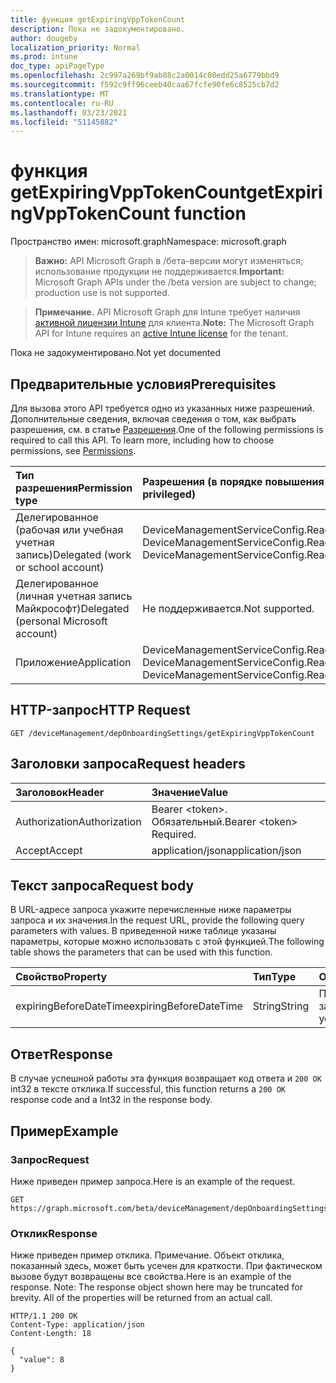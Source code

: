 ```yaml
---
title: функция getExpiringVppTokenCount
description: Пока не задокументировано.
author: dougeby
localization_priority: Normal
ms.prod: intune
doc_type: apiPageType
ms.openlocfilehash: 2c997a269bf9ab88c2a0014c08edd25a6779bbd9
ms.sourcegitcommit: f592c9ff96ceeb40caa67fcfe90fe6c8525cb7d2
ms.translationtype: MT
ms.contentlocale: ru-RU
ms.lasthandoff: 03/23/2021
ms.locfileid: "51145882"
---
```

# <a name="getexpiringvpptokencount-function"></a><span data-ttu-id="4f523-103">функция getExpiringVppTokenCount</span><span class="sxs-lookup"><span data-stu-id="4f523-103">getExpiringVppTokenCount function</span></span>

<span data-ttu-id="4f523-104">Пространство имен: microsoft.graph</span><span class="sxs-lookup"><span data-stu-id="4f523-104">Namespace: microsoft.graph</span></span>

> <span data-ttu-id="4f523-105">**Важно:** API Microsoft Graph в /бета-версии могут изменяться; использование продукции не поддерживается.</span><span class="sxs-lookup"><span data-stu-id="4f523-105">**Important:** Microsoft Graph APIs under the /beta version are subject to change; production use is not supported.</span></span>

> <span data-ttu-id="4f523-106">**Примечание.** API Microsoft Graph для Intune требует наличия [активной лицензии Intune](https://go.microsoft.com/fwlink/?linkid=839381) для клиента.</span><span class="sxs-lookup"><span data-stu-id="4f523-106">**Note:** The Microsoft Graph API for Intune requires an [active Intune license](https://go.microsoft.com/fwlink/?linkid=839381) for the tenant.</span></span>

<span data-ttu-id="4f523-107">Пока не задокументировано.</span><span class="sxs-lookup"><span data-stu-id="4f523-107">Not yet documented</span></span>

## <a name="prerequisites"></a><span data-ttu-id="4f523-108">Предварительные условия</span><span class="sxs-lookup"><span data-stu-id="4f523-108">Prerequisites</span></span>
<span data-ttu-id="4f523-p101">Для вызова этого API требуется одно из указанных ниже разрешений. Дополнительные сведения, включая сведения о том, как выбрать разрешения, см. в статье [Разрешения](/graph/permissions-reference).</span><span class="sxs-lookup"><span data-stu-id="4f523-p101">One of the following permissions is required to call this API. To learn more, including how to choose permissions, see [Permissions](/graph/permissions-reference).</span></span>

|<span data-ttu-id="4f523-111">Тип разрешения</span><span class="sxs-lookup"><span data-stu-id="4f523-111">Permission type</span></span>|<span data-ttu-id="4f523-112">Разрешения (в порядке повышения привилегий)</span><span class="sxs-lookup"><span data-stu-id="4f523-112">Permissions (from least to most privileged)</span></span>|
|:---|:---|
|<span data-ttu-id="4f523-113">Делегированное (рабочая или учебная учетная запись)</span><span class="sxs-lookup"><span data-stu-id="4f523-113">Delegated (work or school account)</span></span>|<span data-ttu-id="4f523-114">DeviceManagementServiceConfig.Read.All, DeviceManagementServiceConfig.ReadWrite.All</span><span class="sxs-lookup"><span data-stu-id="4f523-114">DeviceManagementServiceConfig.Read.All, DeviceManagementServiceConfig.ReadWrite.All</span></span>|
|<span data-ttu-id="4f523-115">Делегированное (личная учетная запись Майкрософт)</span><span class="sxs-lookup"><span data-stu-id="4f523-115">Delegated (personal Microsoft account)</span></span>|<span data-ttu-id="4f523-116">Не поддерживается.</span><span class="sxs-lookup"><span data-stu-id="4f523-116">Not supported.</span></span>|
|<span data-ttu-id="4f523-117">Приложение</span><span class="sxs-lookup"><span data-stu-id="4f523-117">Application</span></span>|<span data-ttu-id="4f523-118">DeviceManagementServiceConfig.Read.All, DeviceManagementServiceConfig.ReadWrite.All</span><span class="sxs-lookup"><span data-stu-id="4f523-118">DeviceManagementServiceConfig.Read.All, DeviceManagementServiceConfig.ReadWrite.All</span></span>|

## <a name="http-request"></a><span data-ttu-id="4f523-119">HTTP-запрос</span><span class="sxs-lookup"><span data-stu-id="4f523-119">HTTP Request</span></span>
<!-- {
  "blockType": "ignored"
}
-->
``` http
GET /deviceManagement/depOnboardingSettings/getExpiringVppTokenCount
```

## <a name="request-headers"></a><span data-ttu-id="4f523-120">Заголовки запроса</span><span class="sxs-lookup"><span data-stu-id="4f523-120">Request headers</span></span>
|<span data-ttu-id="4f523-121">Заголовок</span><span class="sxs-lookup"><span data-stu-id="4f523-121">Header</span></span>|<span data-ttu-id="4f523-122">Значение</span><span class="sxs-lookup"><span data-stu-id="4f523-122">Value</span></span>|
|:---|:---|
|<span data-ttu-id="4f523-123">Authorization</span><span class="sxs-lookup"><span data-stu-id="4f523-123">Authorization</span></span>|<span data-ttu-id="4f523-124">Bearer &lt;token&gt;. Обязательный.</span><span class="sxs-lookup"><span data-stu-id="4f523-124">Bearer &lt;token&gt; Required.</span></span>|
|<span data-ttu-id="4f523-125">Accept</span><span class="sxs-lookup"><span data-stu-id="4f523-125">Accept</span></span>|<span data-ttu-id="4f523-126">application/json</span><span class="sxs-lookup"><span data-stu-id="4f523-126">application/json</span></span>|

## <a name="request-body"></a><span data-ttu-id="4f523-127">Текст запроса</span><span class="sxs-lookup"><span data-stu-id="4f523-127">Request body</span></span>
<span data-ttu-id="4f523-128">В URL-адресе запроса укажите перечисленные ниже параметры запроса и их значения.</span><span class="sxs-lookup"><span data-stu-id="4f523-128">In the request URL, provide the following query parameters with values.</span></span>
<span data-ttu-id="4f523-129">В приведенной ниже таблице указаны параметры, которые можно использовать с этой функцией.</span><span class="sxs-lookup"><span data-stu-id="4f523-129">The following table shows the parameters that can be used with this function.</span></span>

|<span data-ttu-id="4f523-130">Свойство</span><span class="sxs-lookup"><span data-stu-id="4f523-130">Property</span></span>|<span data-ttu-id="4f523-131">Тип</span><span class="sxs-lookup"><span data-stu-id="4f523-131">Type</span></span>|<span data-ttu-id="4f523-132">Описание</span><span class="sxs-lookup"><span data-stu-id="4f523-132">Description</span></span>|
|:---|:---|:---|
|<span data-ttu-id="4f523-133">expiringBeforeDateTime</span><span class="sxs-lookup"><span data-stu-id="4f523-133">expiringBeforeDateTime</span></span>|<span data-ttu-id="4f523-134">String</span><span class="sxs-lookup"><span data-stu-id="4f523-134">String</span></span>|<span data-ttu-id="4f523-135">Пока не задокументировано.</span><span class="sxs-lookup"><span data-stu-id="4f523-135">Not yet documented</span></span>|



## <a name="response"></a><span data-ttu-id="4f523-136">Ответ</span><span class="sxs-lookup"><span data-stu-id="4f523-136">Response</span></span>
<span data-ttu-id="4f523-137">В случае успешной работы эта функция возвращает код ответа и `200 OK` int32 в тексте отклика.</span><span class="sxs-lookup"><span data-stu-id="4f523-137">If successful, this function returns a `200 OK` response code and a Int32 in the response body.</span></span>

## <a name="example"></a><span data-ttu-id="4f523-138">Пример</span><span class="sxs-lookup"><span data-stu-id="4f523-138">Example</span></span>

### <a name="request"></a><span data-ttu-id="4f523-139">Запрос</span><span class="sxs-lookup"><span data-stu-id="4f523-139">Request</span></span>
<span data-ttu-id="4f523-140">Ниже приведен пример запроса.</span><span class="sxs-lookup"><span data-stu-id="4f523-140">Here is an example of the request.</span></span>
``` http
GET https://graph.microsoft.com/beta/deviceManagement/depOnboardingSettings/getExpiringVppTokenCount(expiringBeforeDateTime='parameterValue')
```

### <a name="response"></a><span data-ttu-id="4f523-141">Отклик</span><span class="sxs-lookup"><span data-stu-id="4f523-141">Response</span></span>
<span data-ttu-id="4f523-p103">Ниже приведен пример отклика. Примечание. Объект отклика, показанный здесь, может быть усечен для краткости. При фактическом вызове будут возвращены все свойства.</span><span class="sxs-lookup"><span data-stu-id="4f523-p103">Here is an example of the response. Note: The response object shown here may be truncated for brevity. All of the properties will be returned from an actual call.</span></span>
``` http
HTTP/1.1 200 OK
Content-Type: application/json
Content-Length: 18

{
  "value": 8
}
```





